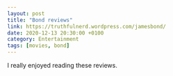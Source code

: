 ```yaml
--- 
layout: post 
title: "Bond reviews" 
link: https://truthfulnerd.wordpress.com/jamesbond/
date: 2020-12-13 20:30:00 +0100 
category: Entertainment 
tags: [movies, bond] 
--- 
```


I really enjoyed reading these reviews.
